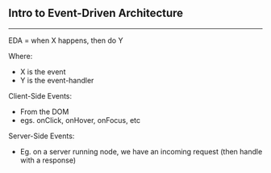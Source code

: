 ## Intro to Event-Driven Architecture

---
EDA = when X happens, then do Y

Where:
- X is the event
- Y is the event-handler

Client-Side Events:
- From the DOM
- egs. onClick, onHover, onFocus, etc

Server-Side Events:
- Eg. on a server running node, we have an incoming request (then handle with a response)